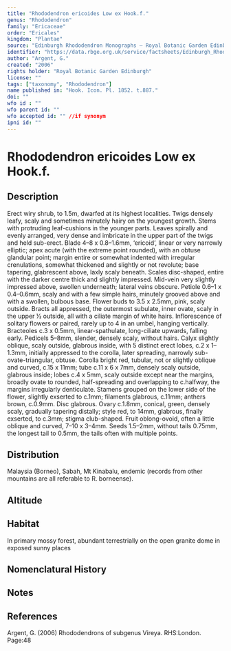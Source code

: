 ```yaml
---
title: "Rhododendron ericoides Low ex Hook.f."
genus: "Rhododendron"
family: "Ericaceae"
order: "Ericales"
kingdom: "Plantae"
source: "Edinburgh Rhododendron Monographs – Royal Botanic Garden Edinburgh"
identifier: "https://data.rbge.org.uk/service/factsheets/Edinburgh_Rhododendron_Monographs.xhtml"
author: "Argent, G."
created: "2006"
rights holder: "Royal Botanic Garden Edinburgh"
license: ""
tags: ["taxonomy", "Rhododendron"]
name published in: "Hook. Icon. Pl. 1852. t.887."
doi: ""
wfo id : ""
wfo parent id: ""
wfo accepted id: "" //if synonym                      
ipni id: ""
---
```


                       

# Rhododendron ericoides Low ex Hook.f.

## Description
Erect wiry shrub, to 1.5m, dwarfed at its highest localities. Twigs densely leafy, scaly and sometimes minutely hairy on the youngest growth. Stems with protruding leaf-cushions in the younger parts. Leaves spirally and evenly arranged, very dense and imbricate in the upper part of the twigs and held sub-erect. Blade 4–8 x 0.8–1.6mm, ‘ericoid’, linear or very narrowly elliptic; apex acute (with the extreme point rounded), with an obtuse glandular point; margin entire or somewhat indented with irregular crenulations, somewhat thickened and slightly or not revolute; base tapering, glabrescent above, laxly scaly beneath. Scales disc-shaped, entire with the darker centre thick and slightly impressed. Mid-vein very slightly impressed above, swollen underneath; lateral veins obscure. Petiole 0.6–1 x 0.4–0.6mm, scaly and with a few simple hairs, minutely grooved above and with a swollen, bulbous base. Flower buds to 3.5 x 2.5mm, pink, scaly outside. Bracts all appressed, the outermost subulate, inner ovate, scaly in the upper ½ outside, all with a ciliate margin of white hairs. Inflorescence of solitary flowers or paired, rarely up to 4 in an umbel, hanging vertically. Bracteoles c.3 x 0.5mm, linear-spathulate, long-ciliate upwards, falling early. Pedicels 5–8mm, slender, densely scaly, without hairs. Calyx slightly oblique, scaly outside, glabrous inside, with 5 distinct erect lobes, c.2 x 1–1.3mm, initially appressed to the corolla, later spreading, narrowly sub-ovate-triangular, obtuse. Corolla bright red, tubular, not or slightly oblique and curved, c.15 x 11mm; tube c.11 x 6 x 7mm, densely scaly outside, glabrous inside; lobes c.4 x 5mm, scaly outside except near the margins, broadly ovate to rounded, half-spreading and overlapping to c.halfway, the margins irregularly denticulate. Stamens grouped on the lower side of the flower, slightly exserted to c.1mm; filaments glabrous, c.11mm; anthers brown, c.0.9mm. Disc glabrous. Ovary c.1.8mm, conical, green, densely scaly, gradually tapering distally; style red, to 14mm, glabrous, finally exserted, to c.3mm; stigma club-shaped. Fruit oblong-ovoid, often a little oblique and curved, 7–10 x 3–4mm. Seeds 1.5–2mm, without tails 0.75mm, the longest tail to 0.5mm, the tails often with multiple points.

## Distribution
Malaysia (Borneo), Sabah, Mt Kinabalu, endemic (records from other mountains are all referable to R. borneense).

## Altitude


## Habitat
In primary mossy forest, abundant terrestrially on the open granite dome in exposed sunny places

## Nomenclatural History

                       
## Notes


## References

Argent, G. (2006) Rhododendrons of subgenus Vireya. RHS:London. Page:48
